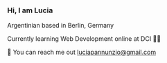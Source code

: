### Hi, I am Lucia

Argentinian based in Berlin, Germany

Currently learning Web Development online at DCI 👩‍🎓

📩 You can reach me out luciapannunzio@gmail.com

